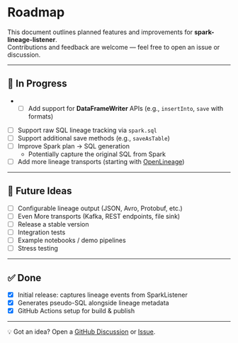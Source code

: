 # Roadmap

This document outlines planned features and improvements for **spark-lineage-listener**.  
Contributions and feedback are welcome — feel free to open an issue or discussion.

---

## 🚧 In Progress
- - [ ] Add support for **DataFrameWriter** APIs (e.g., `insertInto`, `save` with formats)
- [ ] Support raw SQL lineage tracking via `spark.sql`
- [ ] Support additional save methods (e.g., `saveAsTable`)
- [ ] Improve Spark plan → SQL generation
    - Potentially capture the original SQL from Spark
- [ ] Add more lineage transports (starting with [OpenLineage](https://openlineage.io/))

---

## 🔮 Future Ideas
- [ ] Configurable lineage output (JSON, Avro, Protobuf, etc.)
- [ ] Even More transports (Kafka, REST endpoints, file sink)
- [ ] Release a stable version
- [ ] Integration tests
- [ ] Example notebooks / demo pipelines
- [ ] Stress testing
---

## ✅ Done
- [x] Initial release: captures lineage events from SparkListener
- [x] Generates pseudo-SQL alongside lineage metadata
- [x] GitHub Actions setup for build & publish

---

💡 Got an idea? Open a [GitHub Discussion](../../discussions) or [Issue](../../issues).
